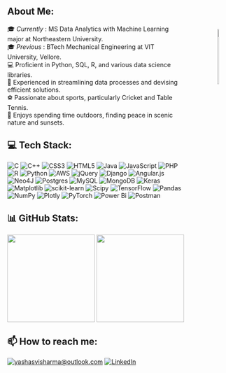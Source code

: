 
<!-- [Yashasvi Sharma Banner Image](./Banner.png) -->


## About Me:
  <div  style="float: right; margin: 10px;"><img align= "right" src="https://condaluna.com/assets/stickers/work.gif" alt="Penguin" width="18%"/> </div>
🎓 <i>Currently </i>: MS Data Analytics with Machine Learning major at Northeastern University. </br>
      🎓 <i>Previous </i>: BTech Mechanical Engineering at VIT University, Vellore.</br>
      💻 Proficient in Python, SQL, R, and various data science libraries.</br>
      💼 Experienced in streamlining data processes and devising efficient solutions.</br>
      ⚽ Passionate about sports, particularly Cricket and Table Tennis.</br>
      🌄 Enjoys spending time outdoors, finding peace in scenic nature and sunsets.</br>


## 💻 Tech Stack:
![C](https://img.shields.io/badge/c-%2300599C.svg?style=flat&logo=c&logoColor=white) ![C++](https://img.shields.io/badge/c++-%2300599C.svg?style=flat&logo=c%2B%2B&logoColor=white) ![CSS3](https://img.shields.io/badge/css3-%231572B6.svg?style=flat&logo=css3&logoColor=white) ![HTML5](https://img.shields.io/badge/html5-%23E34F26.svg?style=flat&logo=html5&logoColor=white) ![Java](https://img.shields.io/badge/java-%23ED8B00.svg?style=flat&logo=openjdk&logoColor=white) ![JavaScript](https://img.shields.io/badge/javascript-%23323330.svg?style=flat&logo=javascript&logoColor=%23F7DF1E) ![PHP](https://img.shields.io/badge/php-%23777BB4.svg?style=flat&logo=php&logoColor=white) ![R](https://img.shields.io/badge/r-%23276DC3.svg?style=flat&logo=r&logoColor=white) ![Python](https://img.shields.io/badge/python-3670A0?style=flat&logo=python&logoColor=ffdd54) ![AWS](https://img.shields.io/badge/AWS-%23FF9900.svg?style=flat&logo=amazon-aws&logoColor=white) ![jQuery](https://img.shields.io/badge/jquery-%230769AD.svg?style=flat&logo=jquery&logoColor=white) ![Django](https://img.shields.io/badge/django-%23092E20.svg?style=flat&logo=django&logoColor=white) ![Angular.js](https://img.shields.io/badge/angular.js-%23E23237.svg?style=flat&logo=angularjs&logoColor=white) ![Neo4J](https://img.shields.io/badge/Neo4j-008CC1?style=flat&logo=neo4j&logoColor=white) ![Postgres](https://img.shields.io/badge/postgres-%23316192.svg?style=flat&logo=postgresql&logoColor=white) ![MySQL](https://img.shields.io/badge/mysql-%2300000f.svg?style=flat&logo=mysql&logoColor=white) ![MongoDB](https://img.shields.io/badge/MongoDB-%234ea94b.svg?style=flat&logo=mongodb&logoColor=white) ![Keras](https://img.shields.io/badge/Keras-%23D00000.svg?style=flat&logo=Keras&logoColor=white) ![Matplotlib](https://img.shields.io/badge/Matplotlib-%23ffffff.svg?style=flat&logo=Matplotlib&logoColor=black) ![scikit-learn](https://img.shields.io/badge/scikit--learn-%23F7931E.svg?style=flat&logo=scikit-learn&logoColor=white) ![Scipy](https://img.shields.io/badge/SciPy-%230C55A5.svg?style=flat&logo=scipy&logoColor=%white) ![TensorFlow](https://img.shields.io/badge/TensorFlow-%23FF6F00.svg?style=flat&logo=TensorFlow&logoColor=white) ![Pandas](https://img.shields.io/badge/pandas-%23150458.svg?style=flat&logo=pandas&logoColor=white) ![NumPy](https://img.shields.io/badge/numpy-%23013243.svg?style=flat&logo=numpy&logoColor=white) ![Plotly](https://img.shields.io/badge/Plotly-%233F4F75.svg?style=flat&logo=plotly&logoColor=white) ![PyTorch](https://img.shields.io/badge/PyTorch-%23EE4C2C.svg?style=flat&logo=PyTorch&logoColor=white) ![Power Bi](https://img.shields.io/badge/power_bi-F2C811?style=flat&logo=powerbi&logoColor=black) ![Postman](https://img.shields.io/badge/Postman-FF6C37?style=flat&logo=postman&logoColor=white)

## 📊 GitHub Stats:

<a>
 <img height=200 align="center" src="https://github-readme-stats-red-iota-66.vercel.app/api?username=yashasvi14" />
</a>
<a>
 <img height=200 align="center" src="github-readme-stats-red-iota-66.vercel.app/api/top-langs/?username=yashasvi14&layout=compact&langs_count=8&card_width=320" />
</a>

<!--[![Top Langs](https://github-readme-stats-red-iota-66.vercel.app/api/top-langs/?username=yashasvi14&layout=donut-vertical)](https://github.com/yashasvi14/github-readme-stats) -->
<!--![](https://github-readme-streak-stats.herokuapp.com/?user=yashasvi14&theme=omni&hide_border=false)<br/> -->

## 📫 How to reach me:
<a href="mailto:yashasvisharma@outlook.com">![yashasvisharma@outlook.com](https://img.shields.io/badge/Outlook-%230077B5.svg?logo=Gmail&logoColor=white)</a> 
[![LinkedIn](https://img.shields.io/badge/LinkedIn-%230077B5.svg?logo=linkedin&logoColor=white)](https://www.linkedin.com/in/ys14/) 
